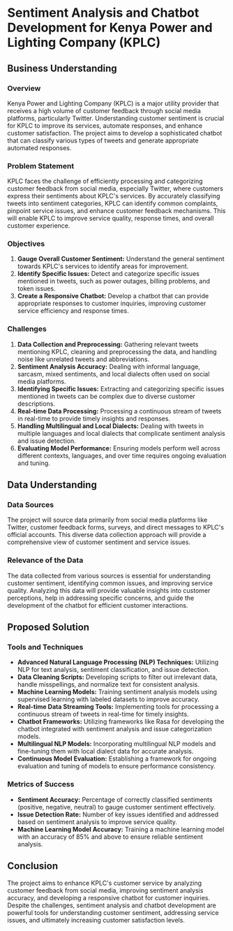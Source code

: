 # Sentiment Analysis and Chatbot Development for Kenya Power and Lighting Company (KPLC)

## Business Understanding

### Overview
Kenya Power and Lighting Company (KPLC) is a major utility provider that receives a high volume of customer feedback through social media platforms, particularly Twitter. Understanding customer sentiment is crucial for KPLC to improve its services, automate responses, and enhance customer satisfaction. The project aims to develop a sophisticated chatbot that can classify various types of tweets and generate appropriate automated responses.

### Problem Statement
KPLC faces the challenge of efficiently processing and categorizing customer feedback from social media, especially Twitter, where customers express their sentiments about KPLC's services. By accurately classifying tweets into sentiment categories, KPLC can identify common complaints, pinpoint service issues, and enhance customer feedback mechanisms. This will enable KPLC to improve service quality, response times, and overall customer experience.

### Objectives
1. **Gauge Overall Customer Sentiment:** Understand the general sentiment towards KPLC's services to identify areas for improvement.
2. **Identify Specific Issues:** Detect and categorize specific issues mentioned in tweets, such as power outages, billing problems, and token issues.
3. **Create a Responsive Chatbot:** Develop a chatbot that can provide appropriate responses to customer inquiries, improving customer service efficiency and response times.

### Challenges
1. **Data Collection and Preprocessing:** Gathering relevant tweets mentioning KPLC, cleaning and preprocessing the data, and handling noise like unrelated tweets and abbreviations.
2. **Sentiment Analysis Accuracy:** Dealing with informal language, sarcasm, mixed sentiments, and local dialects often used on social media platforms.
3. **Identifying Specific Issues:** Extracting and categorizing specific issues mentioned in tweets can be complex due to diverse customer descriptions.
4. **Real-time Data Processing:** Processing a continuous stream of tweets in real-time to provide timely insights and responses.
5. **Handling Multilingual and Local Dialects:** Dealing with tweets in multiple languages and local dialects that complicate sentiment analysis and issue detection.
6. **Evaluating Model Performance:** Ensuring models perform well across different contexts, languages, and over time requires ongoing evaluation and tuning.

## Data Understanding

### Data Sources
The project will source data primarily from social media platforms like Twitter, customer feedback forms, surveys, and direct messages to KPLC's official accounts. This diverse data collection approach will provide a comprehensive view of customer sentiment and service issues.

### Relevance of the Data
The data collected from various sources is essential for understanding customer sentiment, identifying common issues, and improving service quality. Analyzing this data will provide valuable insights into customer perceptions, help in addressing specific concerns, and guide the development of the chatbot for efficient customer interactions.

## Proposed Solution

### Tools and Techniques
- **Advanced Natural Language Processing (NLP) Techniques:** Utilizing NLP for text analysis, sentiment classification, and issue detection.
- **Data Cleaning Scripts:** Developing scripts to filter out irrelevant data, handle misspellings, and normalize text for consistent analysis.
- **Machine Learning Models:** Training sentiment analysis models using supervised learning with labeled datasets to improve accuracy.
- **Real-time Data Streaming Tools:** Implementing tools for processing a continuous stream of tweets in real-time for timely insights.
- **Chatbot Frameworks:** Utilizing frameworks like Rasa for developing the chatbot integrated with sentiment analysis and issue categorization models.
- **Multilingual NLP Models:** Incorporating multilingual NLP models and fine-tuning them with local dialect data for accurate analysis.
- **Continuous Model Evaluation:** Establishing a framework for ongoing evaluation and tuning of models to ensure performance consistency.

### Metrics of Success
- **Sentiment Accuracy:** Percentage of correctly classified sentiments (positive, negative, neutral) to gauge customer sentiment effectively.
- **Issue Detection Rate:** Number of key issues identified and addressed based on sentiment analysis to improve service quality.
- **Machine Learning Model Accuracy:** Training a machine learning model with an accuracy of 85% and above to ensure reliable sentiment analysis.

## Conclusion

The project aims to enhance KPLC's customer service by analyzing customer feedback from social media, improving sentiment analysis accuracy, and developing a responsive chatbot for customer inquiries. Despite the challenges, sentiment analysis and chatbot development are powerful tools for understanding customer sentiment, addressing service issues, and ultimately increasing customer satisfaction levels.